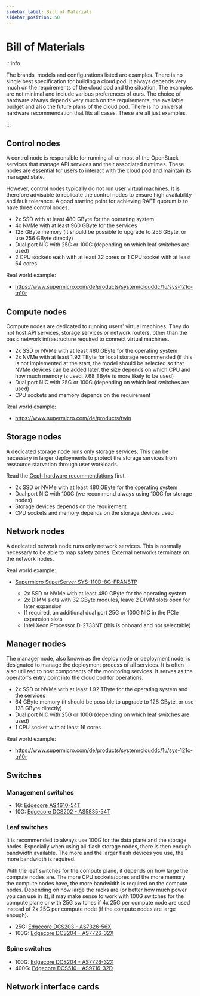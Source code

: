 ```yaml
---
sidebar_label: Bill of Materials
sidebar_position: 50
---
```


# Bill of Materials

:::info

The brands, models and configurations listed are examples. There is no
single best specification for building a cloud pod. It always depends very
much on the requirements of the cloud pod and the situation. The examples
are not minimal and include various preferences of ours. The choice of
hardware always depends very much on the requirements, the available budget
and also the future plans of the cloud pod. There is no universal hardware
recommendation that fits all cases. These are all just examples.

:::

## Control nodes

A control node is responsible for running all or most of the OpenStack
services that manage API services and their associated runtimes. These
nodes are essential for users to interact with the cloud pod and maintain
its managed state.

However, control nodes typically do not run user virtual machines. It is
therefore advisable to replicate the control nodes to ensure high availability
and fault tolerance. A good starting point for achieving RAFT quorum is to have
three control nodes.

* 2x SSD with at least 480 GByte for the operating system
* 4x NVMe with at least 960 GByte for the services
* 128 GByte memory (it should be possible to upgrade to 256 GByte, or use 256
  GByte directly)
* Dual port NIC with 25G or 100G (depending on which leaf switches are used)
* 2 CPU sockets each with at least 32 cores or 1 CPU socket with at least 64 cores

Real world example:

* https://www.supermicro.com/de/products/system/clouddc/1u/sys-121c-tn10r

## Compute nodes

Compute nodes are dedicated to running users' virtual machines. They do not
host API services, storage services or network routers, other than the basic
network infrastructure required to connect virtual machines.

* 2x SSD or NVMe with at least 480 GByte for the operating system
* 2x NVMe with at least 1.92 TByte for local storage recommended (if this is not implemented
  at the start, the model should be selected so that NVMe devices can be added later,
  the size depends on which CPU and how much memory is used, 7.68 TByte is more likely to be used)
* Dual port NIC with 25G or 100G (depending on which leaf switches are used)
* CPU sockets and memory depends on the requirement

Real world example:

* https://www.supermicro.com/de/products/twin

## Storage nodes

A dedicated storage node runs only storage services. This can be necessary in larger
deployments to protect the storage services from ressource starvation through user
workloads.

Read the [Ceph hardware recommendations](https://docs.ceph.com/en/latest/start/hardware-recommendations/) first.

* 2x SSD or NVMe with at least 480 GByte for the operating system
* Dual port NIC with 100G (we recommend always using 100G for storage nodes)
* Storage devices depends on the requirement
* CPU sockets and memory depends on the storage devices used

## Network nodes

A dedicated network node runs only network services. This is normally necessary to be
able to map safety zones. External networks terminate on the network nodes.

Real world example:

* [Supermicro SuperServer SYS-110D-8C-FRAN8TP](https://www.supermicro.com/en/products/system/iot/1u/sys-110d-8c-fran8tp)

  * 2x SSD or NVMe with at least 480 GByte for the operating system
  * 2x DIMM slots with 32 GByte modules, leave 2 DIMM slots open for later expansion
  * If required, an additional dual port 25G or 100G NIC in the PCIe expansion slots
  * Intel Xeon Processor D-2733NT (this is onboard and not selectable)

## Manager nodes

The manager node, also known as the deploy node or deployment node, is designated
to manage the deployment process of all services. It is often also utilized to host
components of the monitoring services. It serves as the operator's entry point into
the cloud pod for operations.

* 2x SSD or NVMe with at least 1.92 TByte for the operating system and the services
* 64 GByte memory (it should be possible to upgrade to 128 GByte, or use 128 GByte directly)
* Dual port NIC with 25G or 100G (depending on which leaf switches are used)
* 1 CPU socket with at least 16 cores

Real world example:

* https://www.supermicro.com/de/products/system/clouddc/1u/sys-121c-tn10r

## Switches

### Management switches

* 1G: [Edgecore AS4610-54T](https://www.edge-core.com/product/as4610-54t/)
* 10G: [Edgecore DCS202 - AS5835-54T](https://www.edge-core.com/product/dcs202/)

### Leaf switches

It is recommended to always use 100G for the data plane and the storage nodes.
Especially when using all-flash storage nodes, there is then enough bandwidth
available. The more and the larger flash devices you use, the more bandwidth is
required.

With the leaf switches for the compute plane, it depends on how large the compute
nodes are. The more CPU sockets/cores and the more memory the compute nodes have,
the more bandwidth is required on the compute nodes. Depending on how large the racks
are (or better how much power you can use in it), it may make sense to work with 100G
switches for the compute plane or with 25G switches if 4x 25G per compute node are used
instead of 2x 25G per compute node (if the compute nodes are large enough).

* 25G: [Edgecore DCS203 - AS7326-56X](https://www.edge-core.com/product/dcs203/)
* 100G: [Edgecore DCS204 - AS7726-32X](https://www.edge-core.com/product/dcs204/)

### Spine switches

* 100G: [Edgecore DCS204 - AS7726-32X](https://www.edge-core.com/product/dcs204/)
* 400G: [Edgecore DCS510 - AS9716-32D](https://www.edge-core.com/product/dcs510/)

## Network interface cards
